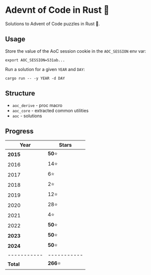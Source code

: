 # Adevnt of Code in Rust 🎄
Solutions to Advent of Code puzzles in Rust :crab:.

## Usage

Store the value of the AoC session cookie in the `AOC_SESSION` env var:

```
export AOC_SESSION=531ab...
```

Run a solution for a given `YEAR` and `DAY`:

```
cargo run -- -y YEAR -d DAY
```

## Structure
- `aoc_derive` - proc macro
- `aoc_core` - extracted common utilities
- `aoc` - solutions

## Progress

| Year      | Stars     |
|-----------|-----------|
| **2015**  | **50**⭐  |
| 2016      | 14⭐      |
| 2017      | 6⭐       |
| 2018      | 2⭐       |
| 2019      | 12⭐      |
| 2020      | 28⭐      |
| 2021      | 4⭐       |
| 2022      | **50**⭐  |
| **2023**  | **50**⭐  |
| **2024**  | **50**⭐  |
|-----------|-----------|
| **Total** | **266**⭐ |
